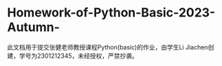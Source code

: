 # Homework-of-Python-Basic-2023-Autumn-
此文档用于提交张健老师教授课程Python(basic)的作业，由学生Li Jiachen创建，学号为2301212345，未经授权，严禁抄袭。
